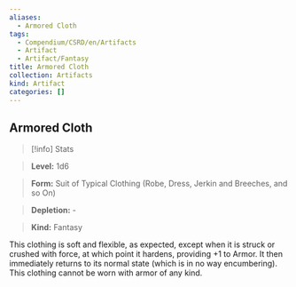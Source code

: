 ```yaml
---
aliases:
  - Armored Cloth
tags:
  - Compendium/CSRD/en/Artifacts
  - Artifact
  - Artifact/Fantasy
title: Armored Cloth
collection: Artifacts
kind: Artifact
categories: []
---
```

## Armored Cloth    
>[!info] Stats    
> **Level:** 1d6    
> **Form:** Suit of Typical Clothing (Robe, Dress, Jerkin and Breeches, and so On)    
> **Depletion:** -    
> **Kind:** Fantasy  
    
This clothing is soft and flexible, as expected, except when it is struck or crushed with force, at which point it hardens, providing +1 to Armor. It then immediately returns to its normal state (which is in no way encumbering). This clothing cannot be worn with armor of any kind.